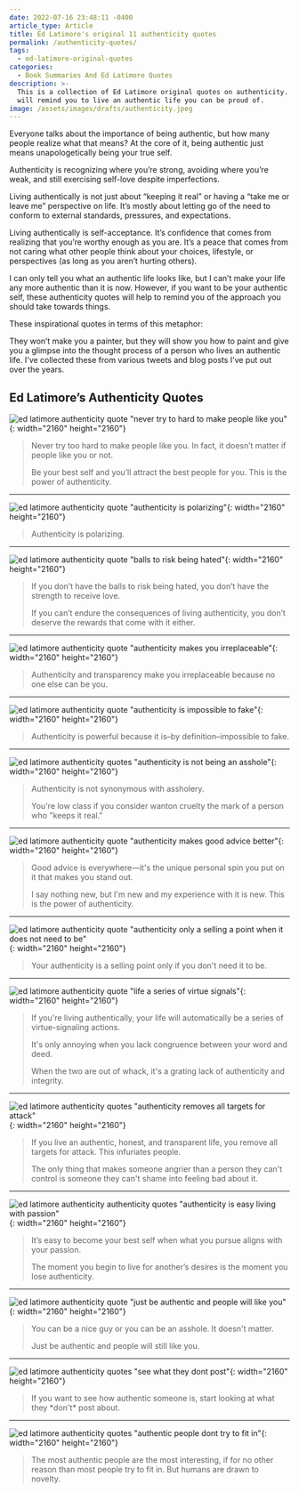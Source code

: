```yaml
---
date: 2022-07-16 23:48:11 -0400
article_type: Article
title: Ed Latimore's original 11 authenticity quotes
permalink: /authenticity-quotes/
tags:
  - ed-latimore-original-quotes
categories:
  - Book Summaries And Ed Latimore Quotes
description: >-
  This is a collection of Ed Latimore original quotes on authenticity.  These
  will remind you to live an authentic life you can be proud of. 
image: /assets/images/drafts/authenticity.jpeg
---
```

Everyone talks about the importance of being authentic, but how many people realize what that means? At the core of it, being authentic just means unapologetically being your true self.

Authenticity is recognizing where you’re strong, avoiding where you’re weak, and still exercising self-love despite imperfections.

Living authentically is not just about “keeping it real” or having a “take me or leave me” perspective on life. It’s mostly about letting go of the need to conform to external standards, pressures, and expectations.

Living authentically is self-acceptance. It’s confidence that comes from realizing that you’re worthy enough as you are. It’s a peace that comes from not caring what other people think about your choices, lifestyle, or perspectives (as long as you aren’t hurting others).

I can only tell you what an authentic life looks like, but I can’t make your life any more authentic than it is now. However, if you want to be your authentic self, these authenticity quotes will help to remind you of the approach you should take towards things.

These inspirational quotes in terms of this metaphor:

They won’t make you a painter, but they will show you how to paint and give you a glimpse into the thought process of a person who lives an authentic life. I've collected these from various tweets and blog posts I’ve put out over the years.

## Ed Latimore’s Authenticity Quotes

![ed latimore authenticity quote &quot;never try to hard to make people like you&quot;](/assets/images/posts/nevertrytomakepeoplelikeyou.png){: width="2160" height="2160"}

> Never try too hard to make people like you. In fact, it doesn’t matter if people like you or not.
>
> Be your best self and you’ll attract the best people for you. This is the power of authenticity.

---

![ed latimore authenticity quote &quot;authenticity is polarizing&quot;](/assets/images/posts/authenticityispolarizing.png){: width="2160" height="2160"}

> Authenticity is polarizing.

---

![ed latimore authenticity quote &quot;balls to risk being hated&quot;](/assets/images/posts/ballstoriskbeinghated.png){: width="2160" height="2160"}

> If you don’t have the balls to risk being hated, you don’t have the strength to receive love.
>
> If you can’t endure the consequences of living authenticity, you don’t deserve the rewards that come with it either.

---

![ed latimore authenticity quote &quot;authenticity makes you irreplaceable&quot;](/assets/images/posts/authenticitymakesyouirreplaceable.png){: width="2160" height="2160"}

> Authenticity and transparency make you irreplaceable because no one else can be you.

---

![ed latimore authenticity quote &quot;authenticity is impossible to fake&quot;](/assets/images/posts/authenticityimpossibletofake.png){: width="2160" height="2160"}

> Authenticity is powerful because it is–by definition–impossible to fake.

---

![ed latimore authenticity quotes &quot;authenticity is not being an asshole&quot;](/assets/images/posts/authenticitynoassholery.png){: width="2160" height="2160"}

> Authenticity is not synonymous with assholery.
>
> You're low class if you consider wanton cruelty the mark of a person who "keeps it real."

---

![ed latimore authenticity quote &quot;authenticity makes good advice better&quot;](/assets/images/posts/goodadviceiseverywhere.png){: width="2160" height="2160"}

> Good advice is everywhere—it's the unique personal spin you put on it that makes you stand out.
>
> I say nothing new, but I'm new and my experience with it is new. This is the power of authenticity.

---

![ed latimore authenticity quote &quot;authenticity only a selling a point when it does not need to be&quot;](/assets/images/posts/authenticityonlysellingpointwhennotneeded.png){: width="2160" height="2160"}

> Your authenticity is a selling point only if you don't need it to be.

---

![ed latimore authenticity quote &quot;life a series of virtue signals&quot;](/assets/images/posts/liveaseriesofvirtuesignals.png){: width="2160" height="2160"}

> If you're living authentically, your life will automatically be a series of virtue-signaling actions.
>
> It's only annoying when you lack congruence between your word and deed.
>
> When the two are out of whack, it's a grating lack of authenticity and integrity.

---

![ed latimore authenticity quotes &quot;authenticity removes all targets for attack&quot;](/assets/images/posts/removealltargetsforattack.png){: width="2160" height="2160"}

> If you live an authentic, honest, and transparent life, you remove all targets for attack. This infuriates people.
>
> The only thing that makes someone angrier than a person they can't control is someone they can't shame into feeling bad about it.

---

![ed latimore authenticity authenticity quotes &quot;authenticity is easy living with passion&quot;](/assets/images/posts/becomeyourbestself.png){: width="2160" height="2160"}

> It’s easy to become your best self when what you pursue aligns with your passion.
>
> The moment you begin to live for another’s desires is the moment you lose authenticity.

---

![ed latimore authenticity quote &quot;just be authentic and people will like you&quot;](/assets/images/posts/justbeauthentic.png){: width="2160" height="2160"}

> You can be a nice guy or you can be an asshole. It doesn't matter.
>
> Just be authentic and people will still like you.

---

![ed latimore authenticity quotes &quot;see what they dont post&quot;](/assets/images/posts/authenticitywhattheydontpost.png){: width="2160" height="2160"}

> If you want to see how authentic someone is, start looking at what they \*don't\* post about.

---

![ed latimore authenticity quotes &quot;authentic people dont try to fit in&quot;](/assets/images/posts/authenticpeopledonttrytofitin.png){: width="2160" height="2160"}

> The most authentic people are the most interesting, if for no other reason than most people try to fit in. But humans are drawn to novelty.